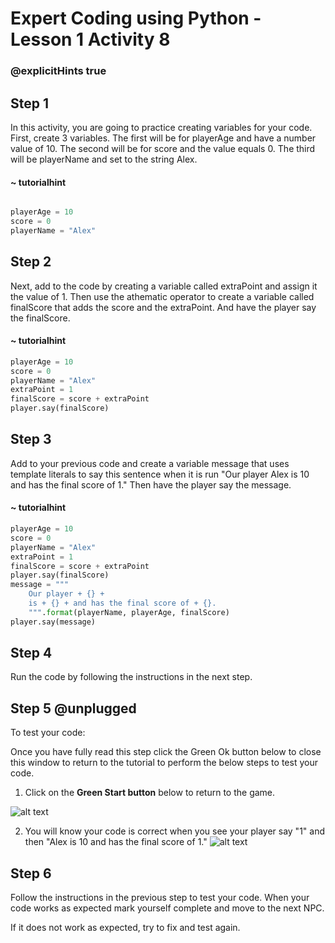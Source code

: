 # Expert Coding using Python - Lesson 1 Activity 8
### @explicitHints true

## Step 1

In this activity, you are going to practice creating variables for your code.  First, create 3 variables.  The first will be for playerAge and have a number value of 10. The second will be for score and the value equals 0. The third will be playerName and set to the string Alex. 
#### ~ tutorialhint
```python

playerAge = 10
score = 0
playerName = "Alex"

```

## Step 2

Next, add to the code by creating a variable called extraPoint and assign it the value of 1.  Then use the athematic operator to create a variable called finalScore that adds the score and the extraPoint. And have the player say the finalScore. 

#### ~ tutorialhint
```python
playerAge = 10
score = 0
playerName = "Alex"
extraPoint = 1
finalScore = score + extraPoint
player.say(finalScore)

```

## Step 3

Add to your previous code and create a variable message that uses template literals to say this sentence when it is run "Our player Alex is 10 and has the final score of 1." Then have the player say the message. 

#### ~ tutorialhint
```python
playerAge = 10
score = 0
playerName = "Alex"
extraPoint = 1
finalScore = score + extraPoint
player.say(finalScore)
message = """
    Our player + {} +
    is + {} + and has the final score of + {}.
    """.format(playerName, playerAge, finalScore)
player.say(message)

```

## Step 4

Run the code by following the instructions in the next step. 

## Step 5 @unplugged

To test your code:

Once you have fully read this step click the Green Ok button below to close this window to return to the tutorial to perform the below steps to test your code. 

1.  Click on the **Green Start button** below to return to the game.

![alt text](https://expertjs.codingcredentials.com/Lesson1/1.1/1.JPG?raw=true "Start")

2.  You will know your code is correct when you see your player say "1" and then "Alex is 10 and has the final score of 1." 
![alt text](https://expertjs.codingcredentials.com/Lesson1/1.1/1.8.png?raw=true "Code")

   

## Step 6

Follow the instructions in the previous step to test your code.
When your code works as expected mark yourself complete and move to the next NPC.  

If it does not work as expected, try to fix and test again.